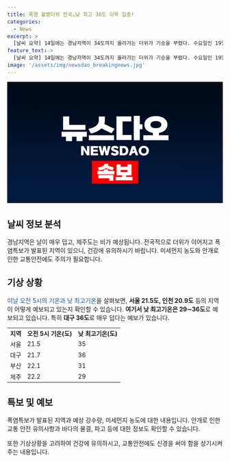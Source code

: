 ```yaml
---
title: 폭염 불볕더위 전국…낮 최고 36도 이목 집중!
categories:
  - News
excerpt: >
  [날씨 요약] 14일에는 경남지역이 34도까지 올라가는 더위가 기승을 부렸다. 수요일인 19일에는 제주도에 비가 예상되며, 전국 주요 지역의 낮 최고기온은 29∼36도로 예보됐다. 폭염특보가 발표된 수도권 등 몇몇 지역에서는 33도 내외로 더운 체감온도에 주의해야 한다. 미세먼지는 보통 수준으로 예상되나 부산·울산은 나쁨 수준이 될 수 있다. 교통 안전을 위해 안개에 주의해야 하며, 바다의 물결은 0.5∼2.0m로 일겠다.
feature_text: >
  [날씨 요약] 14일에는 경남지역이 34도까지 올라가는 더위가 기승을 부렸다. 수요일인 19일에는 제주도에 비가 예상되며, 전국 주요 지역의 낮 최고기온은 29∼36도로 예보됐다. 폭염특보가 발표된 수도권 등 몇몇 지역에서는 33도 내외로 더운 체감온도에 주의해야 한다. 미세먼지는 보통 수준으로 예상되나 부산·울산은 나쁨 수준이 될 수 있다. 교통 안전을 위해 안개에 주의해야 하며, 바다의 물결은 0.5∼2.0m로 일겠다.
image: '/assets/img/newsdao_breakingnews.jpg'
---
```


<p><img src="/assets/img/newsdao_breakingnews.jpg" alt="pcversion 속보" /></p>

<h2 data-ke-size="size26">날씨 정보 분석</h2>

<p data-ke-size="size16">경남지역은 날이 매우 덥고, 제주도는 비가 예상됩니다. 전국적으로 더위가 이어지고 폭염특보가 발표된 지역이 있으니, 건강에 유의하시기 바랍니다. 미세먼지 농도와 안개로 인한 교통안전에도 주의가 필요합니다.</p>

<h2 data-ke-size="size26">기상 상황</h2>

<p data-ke-size="size16"><span style="color: #1a5490;">이날 오전 5시의 기온과 낮 최고기온</span>을 살펴보면, <b>서울 21.5도, 인천 20.9도</b> 등의 지역이 어떻게 예보되고 있는지 확인할 수 있습니다. <b>여기서 낮 최고기온은 29∼36도</b>로 예보되고 있습니다. 특히 <b>대구 36도</b>로 매우 덥다는 예보가 있습니다.</p>

<table>
  <tr>
    <td><b>지역</b></td>
    <td><b>오전 5시 기온(도)</b></td>
    <td><b>낮 최고기온(도)</b></td>
  </tr>
  <tr>
    <td>서울</td>
    <td>21.5</td>
    <td>35</td>
  </tr>
  <tr>
    <td>대구</td>
    <td>21.7</td>
    <td>36</td>
  </tr>
  <tr>
    <td>부산</td>
    <td>22.1</td>
    <td>31</td>
  </tr>
  <tr>
    <td>제주</td>
    <td>22.2</td>
    <td>29</td>
  </tr>
</table>

<h2 data-ke-size="size26">특보 및 예보</h2>

<p data-ke-size="size16">폭염특보가 발표된 지역과 예상 강수량, 미세먼지 농도에 대한 내용입니다. 안개로 인한 교통 안전 유의사항과 바다의 물결, 파고 등에 대한 정보도 확인할 수 있습니다.</p>

<p data-ke-size="size16">또한 기상상황을 고려하여 건강에 유의하시고, 교통안전에도 신경을 써야 함을 상기시켜주는 내용입니다.</p>

